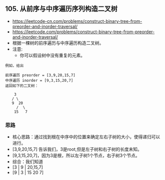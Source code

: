 ## 105. 从前序与中序遍历序列构造二叉树
- https://leetcode-cn.com/problems/construct-binary-tree-from-preorder-and-inorder-traversal/
- https://leetcode.com/problems/construct-binary-tree-from-preorder-and-inorder-traversal/
- 根据一棵树的前序遍历与中序遍历构造二叉树。
- 注意:
  - 你可以假设树中没有重复的元素。
```
例如，给出

前序遍历 preorder = [3,9,20,15,7]
中序遍历 inorder = [9,3,15,20,7]
返回如下的二叉树：

    3
   / \
   9  20
     /  \
    15   7
```

### 思路
- 核心思路：通过找到根在中序中的位置来确定左右子树的大小，使得递归可以进行。
- [3,9,20,15,7] 告诉我们，3是root,但是左子树和右子树的长度未知。
- [9,3,15,20,7]，因为3是根，所以左子树1个节点，右子树3个节点。
- 综合：我们知道
- [3 | 9 | 20,15,7]
- [9 | 3 | 15 20 7]
